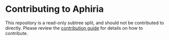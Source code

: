 # Contributing to Aphiria

This repository is a read-only subtree split, and should not be contributed to directly.  Please review the [contribution guide](https://www.aphiria.com/docs/0.x/contributing.html) for details on how to contribute.
